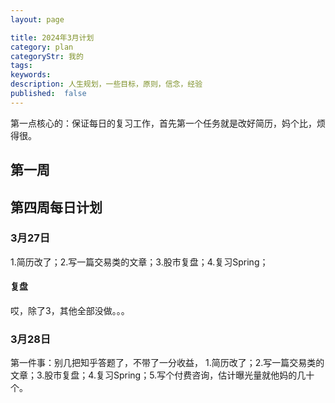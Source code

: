 ```yaml
---
layout: page

title: 2024年3月计划
category: plan
categoryStr: 我的
tags:
keywords:
description: 人生规划，一些目标，原则，信念，经验
published:  false
---
```


第一点核心的：保证每日的复习工作，首先第一个任务就是改好简历，妈个比，烦得很。


## 第一周
## 第四周每日计划
### 3月27日
1.简历改了；2.写一篇交易类的文章；3.股市复盘；4.复习Spring；
#### 复盘
哎，除了3，其他全部没做。。。

### 3月28日
第一件事：别几把知乎答题了，不带了一分收益，
1.简历改了；2.写一篇交易类的文章；3.股市复盘；4.复习Spring；5.写个付费咨询，估计曝光量就他妈的几十个。


